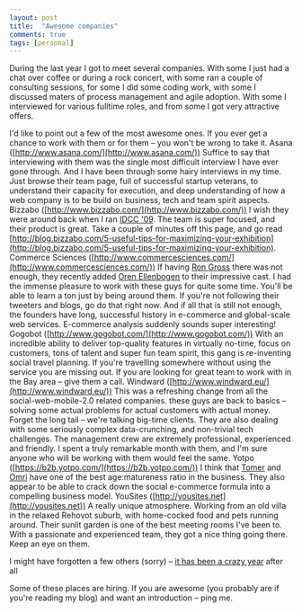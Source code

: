 ```yaml
---
layout: post
title:  "Awesome companies"
comments: true
tags: [personal]
---
```



During the last year I got to meet several companies. With some I just had a chat over coffee or during a rock concert, with some ran a couple of consulting sessions, for some I did some coding work, with some I discussed maters of process management and agile adoption. With some I interviewed for various fulltime roles, and from some I got very attractive offers.

I'd like to point out a few of the most awesome ones. If you ever get a chance to work with them or for them – you won't be wrong to take it.
Asana ([http://www.asana.com/](http://www.asana.com/))
Suffice to say that interviewing with them was the single most difficult interview I have ever gone through. And I have been through some hairy interviews in my time. Just browse their team page, full of successful startup veterans, to understand their capacity for execution, and deep understanding of how a web company is to be build on business, tech and team spirit aspects.
Bizzabo ([http://www.bizzabo.com/](http://www.bizzabo.com/))
I wish they were around back when I ran [IDCC '09](http://idcc.co.il/). The team is super focused, and their product is great. Take a couple of minutes off this page, and go read [http://blog.bizzabo.com/5-useful-tips-for-maximizing-your-exhibition](http://blog.bizzabo.com/5-useful-tips-for-maximizing-your-exhibition). 
Commerce Sciences ([http://www.commercesciences.com/](http://www.commercesciences.com/))
If having [Ron Gross](http://ripper234.com/) there was not enough, they recently added [Oren Ellenbogen](http://www.lnbogen.com/) to their impressive cast. I had the immense pleasure to work with these guys for quite some time. You'll be able to learn a ton just by being around them. If you're not following their tweeters and blogs, go do that right now. And if all that is still not enough, the founders have long, successful history in e-commerce and global-scale web services. E-commerce analysis suddenly sounds super interesting!
Gogobot ([http://www.gogobot.com/](http://www.gogobot.com/))
With an incredible ability to deliver top-quality features in virtually no-time, focus on customers, tons of talent and super fun team spirit, this gang is re-inventing social travel planning. If you're travelling somewhere without using the service you are missing out. If you are looking for great team to work with in the Bay area – give them a call. 
Windward ([http://www.windward.eu/](http://www.windward.eu/))
This was a refreshing change from all the social-web-mobile-2.0 related companies. these guys are back to basics – solving some actual problems for actual customers with actual money. Forget the long tail – we're talking big-time clients. They are also dealing with some seriously complex data-crunching, and non-trivial tech challenges. The management crew are extremely professional, experienced and friendly. I spent a truly remarkable month with them, and I'm sure anyone who will be working with them would feel the same.
Yotpo ([https://b2b.yotpo.com/](https://b2b.yotpo.com/))
I think that [Tomer](http://thenextweb.com/author/tomertagrin/) and [Omri](http://omricohen.me/) have one of the best age:matureness ratio in the business. They also appear to be able to crack down the social e-commerce formula into a compelling business model. 
YouSites ([http://yousites.net](http://yousites.net))
A really unique atmosphere. Working from an old villa in the relaxed Rehovot suburb, with home-cocked food and pets running around. Their sunlit garden is one of the best meeting rooms I've been to. With a passionate and experienced team, they got a nice thing going there. Keep an eye on them.



I might have forgotten a few others (sorry) – [it has been a crazy year](http://kenegozi.com/blog/2012/06/01/a-year-of-changes) after all



Some of these places are hiring. If you are awesome (you probably are if you're reading my blog) and want an introduction – ping me. 

